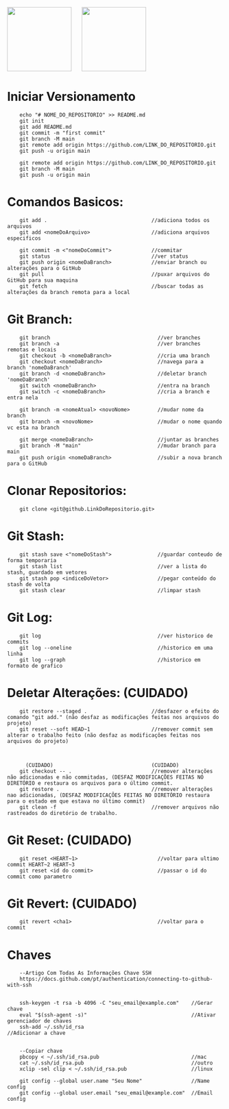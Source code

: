 
<div space>
    <img src="https://cdn.jsdelivr.net/gh/devicons/devicon@latest/icons/nodejs/nodejs-original-wordmark.svg" width="150" height="150" style="margin-right: 20px;"/> 
    <img src="https://cdn.jsdelivr.net/gh/devicons/devicon@latest/icons/npm/npm-original-wordmark.svg" width="150" height="150" /> 
</div>

# Iniciar Versionamento
```
    echo "# NOME_DO_REPOSITORIO" >> README.md
    git init
    git add README.md
    git commit -m "first commit"
    git branch -M main
    git remote add origin https://github.com/LINK_DO_REPOSITORIO.git
    git push -u origin main
    
    git remote add origin https://github.com/LINK_DO_REPOSITORIO.git
    git branch -M main                             
    git push -u origin main
```

# Comandos Basicos:
```
    git add .                                  //adiciona todos os arquivos
    git add <nomeDoArquivo>                    //adiciona arquivos especificos

    git commit -m <"nomeDoCommit">             //commitar
    git status                                 //ver status
    git push origin <nomeDaBranch>             //enviar branch ou alterações para o GitHub
    git pull                                   //puxar arquivos do GitHub para sua maquina
    git fetch                                  //buscar todas as alterações da branch remota para a local
```
# Git Branch:
```
    git branch                                   //ver branches
    git branch -a                                //ver branches remotas e locais
    git checkout -b <nomeDaBranch>               //cria uma branch
    git checkout <nomeDaBranch>                  //navega para a branch 'nomeDaBranch'
    git branch -d <nomeDaBranch>                 //deletar branch 'nomeDaBranch'
    git switch <nomeDaBranch>                    //entra na branch
    git switch -c <nomeDaBranch>                 //cria a branch e entra nela 

    git branch -m <nomeAtual> <novoNome>         //mudar nome da branch
    git branch -m <novoNome>                     //mudar o nome quando vc esta na branch

    git merge <nomeDaBranch>                     //juntar as branches  
    git branch -M "main"                         //mudar branch para main
    git push origin <nomeDaBranch>               //subir a nova branch para o GitHub
```
# Clonar Repositorios:
```
    git clone <git@github.LinkDoRepositorio.git>
```
# Git Stash:
```
    git stash save <"nomeDoStash">               //guardar conteudo de forma temporaria
    git stash list                               //ver a lista do stash, guardado em vetores
    git stash pop <indiceDoVetor>                //pegar conteúdo do stash de volta
    git stash clear                              //limpar stash
```
# Git Log:
```
    git log                                      //ver historico de commits
    git log --oneline                            //historico em uma linha 
    git log --graph                              //historico em formato de grafico    
```

# Deletar Alterações:  (CUIDADO)
```
    git restore --staged .                     //desfazer o efeito do comando "git add." (não desfaz as modificações feitas nos arquivos do projeto)
    git reset --soft HEAD~1                    //remover commit sem alterar o trabalho feito (não desfaz as modificações feitas nos arquivos do projeto)



      (CUIDADO)                                (CUIDADO)
    git checkout -- .                          //remover alterações não adicionadas e não commitadas, (DESFAZ MODIFICAÇÕES FEITAS NO DIRETÓRIO e restaura os arquivos para o último commit.
    git restore .                              //remover alterações nao adicionadas, (DESFAZ MODIFICAÇÕES FEITAS NO DIRETÓRIO restaura para o estado em que estava no último commit) 
    git clean -f                               //remover arquivos não rastreados do diretório de trabalho.
```

# Git Reset:  (CUIDADO)
```
    git reset <HEART~1>                          //voltar para ultimo commit HEART~2 HEART~3 
    git reset <id do commit>                     //passar o id do commit como parametro
```
# Git Revert:  (CUIDADO)
```
    git revert <cha1>                            //voltar para o commit 
```

# Chaves
```
    --Artigo Com Todas As Informações Chave SSH
    https://docs.github.com/pt/authentication/connecting-to-github-with-ssh


    ssh-keygen -t rsa -b 4096 -C "seu_email@example.com"    //Gerar chave
    eval "$(ssh-agent -s)"                                  //Ativar gerenciador de chaves
    ssh-add ~/.ssh/id_rsa                                   //Adicionar a chave


    --Copiar chave 
    pbcopy < ~/.ssh/id_rsa.pub                              //mac
    cat ~/.ssh/id_rsa.pub                                   //outro
    xclip -sel clip < ~/.ssh/id_rsa.pub                     //linux

    git config --global user.name "Seu Nome"                //Name config
    git config --global user.email "seu_email@example.com"  //Email config

```

<!--
    ### Criar Chave ssh: Chave Publica:
    ssh-keygen -t ed25519 -c <"SeuGmailDoGithub@gmail.com"> 
    //a chave vai ser o 'arquivo.pub' 
    //chaveexemplo: feuawucnuaenvee5g58455g45gmail@gmail.com
-->


